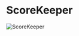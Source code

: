 # ScoreKeeper
![ScoreKeeper](https://user-images.githubusercontent.com/84466506/139614857-3b5c92a1-f0c8-446d-9d87-c7744c4696a1.gif)
